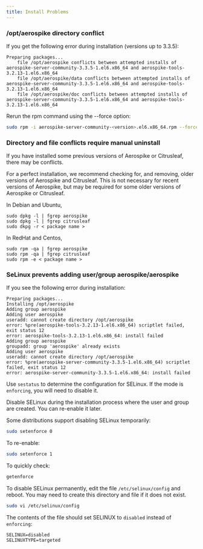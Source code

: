 ```yaml
---
title: Install Problems
---
```


### /opt/aerospike directory conflict
If you get the following error during installation (versions up to 3.3.5):

```
Preparing packages...
    file /opt/aerospike conflicts between attempted installs of aerospike-server-community-3.3.5-1.el6.x86_64 and aerospike-tools-3.2.13-1.el6.x86_64
    file /opt/aerospike/data conflicts between attempted installs of aerospike-server-community-3.3.5-1.el6.x86_64 and aerospike-tools-3.2.13-1.el6.x86_64
    file /opt/aerospike/doc conflicts between attempted installs of aerospike-server-community-3.3.5-1.el6.x86_64 and aerospike-tools-3.2.13-1.el6.x86_64
```

Rerun the rpm command using the --force option:

```bash
sudo rpm -i aerospike-server-community-<version>.el6.x86_64.rpm --force
```
 
### Directory and file conflicts require manual uninstall

If you have installed some previous versions of Aerospike or Citrusleaf, there may be conflicts.

For a perfect installation, we recommend checking for, and removing, older versions of Aerospike and Citrusleaf.
This is not necessary for recent versions of Aerospike, but may be required for some older versions of Aerospike or Citrusleaf.

In Debian and Ubuntu,

```
sudo dpkg -l | fgrep aerospike
sudo dpkg -l | fgrep citrusleaf
sudo dkpg -r < package name >
```

In RedHat and Centos,

```
sudo rpm -qa | fgrep aerospike
sudo rpm -qa | fgrep citrusleaf
sudo rpm -e < package name >
```

### SeLinux prevents adding user/group aerospike/aerospike
If you see the following error during installation:

```
Preparing packages...
Installing /opt/aerospike
Adding group aerospike
Adding user aerospike
useradd: cannot create directory /opt/aerospike
error: %pre(aerospike-tools-3.2.13-1.el6.x86_64) scriptlet failed, exit status 12
error: aerospike-tools-3.2.13-1.el6.x86_64: install failed
Adding group aerospike
groupadd: group 'aerospike' already exists
Adding user aerospike
useradd: cannot create directory /opt/aerospike
error: %pre(aerospike-server-community-3.3.5-1.el6.x86_64) scriptlet failed, exit status 12
error: aerospike-server-community-3.3.5-1.el6.x86_64: install failed
```

Use `sestatus` to determine the configuration for SELinux. If the mode is `enforcing`, you will need to disable it.

Disable SELinux during the installation process where the user and group are created. You can re-enable it later.

Some distributions support disabling SELinux temporarily:

```bash
sudo setenforce 0
```

To re-enable:

```bash
sudo setenforce 1
```

To quickly check:
```bash
getenforce
```

To disable SELinux permanently, edit the file `/etc/selinux/config` and reboot. You may need to create this directory and file if it does not exist.

```bash
sudo vi /etc/selinux/config
```

The contents of the file should set SELINUX to `disabled` instead of `enforcing`:

```
SELINUX=disabled 
SELINUXTYPE=targeted
```

